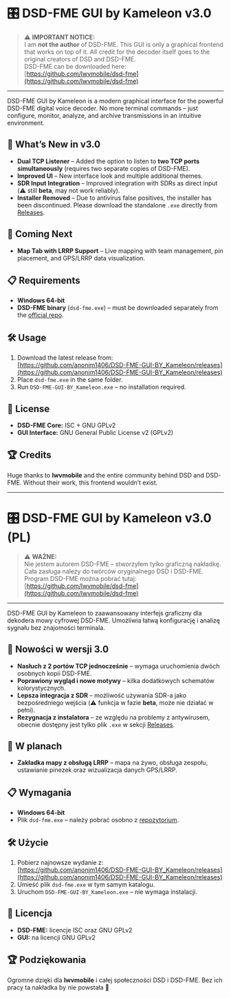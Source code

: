 # 🎛️ DSD-FME GUI by Kameleon v3.0

> ⚠️ **IMPORTANT NOTICE:**  
> I am **not the author** of DSD-FME. This GUI is only a graphical frontend that works on top of it. All credit for the decoder itself goes to the original creators of DSD and DSD-FME.  
> DSD-FME can be downloaded here: [https://github.com/lwvmobile/dsd-fme](https://github.com/lwvmobile/dsd-fme)

---

DSD-FME GUI by Kameleon is a modern graphical interface for the powerful DSD-FME digital voice decoder. No more terminal commands – just configure, monitor, analyze, and archive transmissions in an intuitive environment.

## 🚀 What’s New in v3.0
- **Dual TCP Listener** – Added the option to listen to **two TCP ports simultaneously** (requires two separate copies of DSD-FME).  
- **Improved UI** – New interface look and multiple additional themes.  
- **SDR Input Integration** – Improved integration with SDRs as direct input (⚠️ still **beta**, may not work reliably).  
- **Installer Removed** – Due to antivirus false positives, the installer has been discontinued. Please download the standalone `.exe` directly from [Releases](https://github.com/anonim1406/DSD-FME-GUI-BY_Kameleon/releases).

## 🔮 Coming Next
- **Map Tab with LRRP Support** – Live mapping with team management, pin placement, and GPS/LRRP data visualization.  

## 📋 Requirements
- **Windows 64-bit**  
- **DSD-FME binary** (`dsd-fme.exe`) – must be downloaded separately from the [official repo](https://github.com/lwvmobile/dsd-fme).  

## 🛠️ Usage
1. Download the latest release from:  
   [https://github.com/anonim1406/DSD-FME-GUI-BY_Kameleon/releases](https://github.com/anonim1406/DSD-FME-GUI-BY_Kameleon/releases)  
2. Place `dsd-fme.exe` in the same folder.  
3. Run `DSD-FME-GUI-BY_Kameleon.exe` – no installation required.  

## 📜 License
- **DSD-FME Core:** ISC + GNU GPLv2  
- **GUI Interface:** GNU General Public License v2 (GPLv2)  

## 🏆 Credits
Huge thanks to **lwvmobile** and the entire community behind DSD and DSD-FME. Without their work, this frontend wouldn’t exist.  

---

# 🎛️ DSD-FME GUI by Kameleon v3.0 (PL)

> ⚠️ **WAŻNE:**  
> Nie jestem autorem DSD-FME – stworzyłem tylko graficzną nakładkę. Cała zasługa należy do twórców oryginalnego DSD i DSD-FME.  
> Program DSD-FME można pobrać tutaj: [https://github.com/lwvmobile/dsd-fme](https://github.com/lwvmobile/dsd-fme)

---

DSD-FME GUI by Kameleon to zaawansowany interfejs graficzny dla dekodera mowy cyfrowej DSD-FME. Umożliwia łatwą konfigurację i analizę sygnału bez znajomości terminala.

## 🚀 Nowości w wersji 3.0
- **Nasłuch z 2 portów TCP jednocześnie** – wymaga uruchomienia dwóch osobnych kopii DSD-FME.  
- **Poprawiony wygląd i nowe motywy** – kilka dodatkowych schematów kolorystycznych.  
- **Lepsza integracja z SDR** – możliwość używania SDR-a jako bezpośredniego wejścia (⚠️ funkcja w fazie **beta**, może nie działać w pełni).  
- **Rezygnacja z instalatora** – ze względu na problemy z antywirusem, obecnie dostępny jest tylko plik `.exe` w sekcji [Releases](https://github.com/anonim1406/DSD-FME-GUI-BY_Kameleon/releases).

## 🔮 W planach
- **Zakładka mapy z obsługą LRRP** – mapa na żywo, obsługa zespołu, ustawianie pinezek oraz wizualizacja danych GPS/LRRP.  

## 📋 Wymagania
- **Windows 64-bit**  
- Plik `dsd-fme.exe` – należy pobrać osobno z [repozytorium](https://github.com/lwvmobile/dsd-fme).  

## 🛠️ Użycie
1. Pobierz najnowsze wydanie z:  
   [https://github.com/anonim1406/DSD-FME-GUI-BY_Kameleon/releases](https://github.com/anonim1406/DSD-FME-GUI-BY_Kameleon/releases)  
2. Umieść plik `dsd-fme.exe` w tym samym katalogu.  
3. Uruchom `DSD-FME-GUI-BY_Kameleon.exe` – nie wymaga instalacji.  

## 📜 Licencja
- **DSD-FME:** licencje ISC oraz GNU GPLv2  
- **GUI:** na licencji GNU GPLv2  

## 🏆 Podziękowania
Ogromne dzięki dla **lwvmobile** i całej społeczności DSD i DSD-FME. Bez ich pracy ta nakładka by nie powstała 🙌
